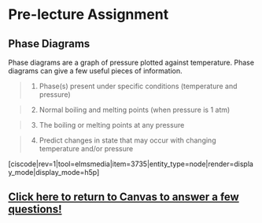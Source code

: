 
<div style="float:right;margin:auto"><ebook-button title="Phase Diagrams" link="https://genchem.science.psu.edu/13-4-phase-diagrams"></ebook-button></div>

# Pre-lecture Assignment

## Phase Diagrams


Phase diagrams are a graph of pressure plotted against temperature. Phase diagrams can give a few useful pieces of information.

> 1) Phase(s) present under specific conditions (temperature and pressure)

> 2) Normal boiling and melting points (when pressure is 1 atm)

> 3) The boiling or melting points at any pressure

> 4) Predict changes in state that may occur with changing temperature and/or pressure

[ciscode|rev=1|tool=elmsmedia|item=3735|entity_type=node|render=display_mode|display_mode=h5p]


## [Click here to return to Canvas to answer a few questions!](https://psu.instructure.com/courses/1881362/quizzes/3332282)



